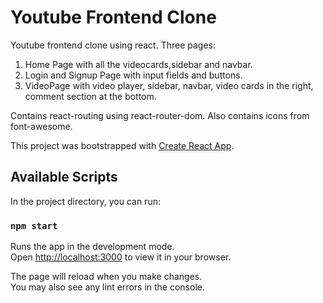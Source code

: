 # Youtube Frontend Clone

Youtube frontend clone using react.
Three pages: 
1) Home Page with all the videocards,sidebar and navbar.
2) Login and Signup Page with input fields and buttons.
3) VideoPage with video player, sidebar, navbar, video cards in the right, comment section at the bottom.

Contains react-routing using react-router-dom.
Also contains icons from font-awesome.

This project was bootstrapped with [Create React App](https://github.com/facebook/create-react-app).

## Available Scripts

In the project directory, you can run:

### `npm start`

Runs the app in the development mode.\
Open [http://localhost:3000](http://localhost:3000) to view it in your browser.

The page will reload when you make changes.\
You may also see any lint errors in the console.
